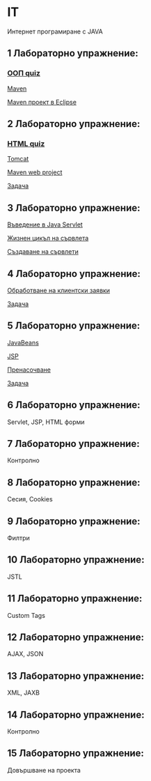 # IT
Интернет програмиране с JAVA

## 1 Лабораторно упражнение:

### [ООП quiz](https://forms.office.com/Pages/ResponsePage.aspx?id=QWmIMYaKk0-PQtFA6uo2rY8g6cMukr1NlbD5t2NQ1mhUQlU2SFZIVUhNN1EyVzJPTEZCUFM0OVUxSi4u)

[Maven](Maven)

[Maven проект в Eclipse](Maven/EclipseMavenProject.md)

## 2 Лабораторно упражнение:

### [HTML quiz](https://forms.office.com/Pages/ResponsePage.aspx?id=QWmIMYaKk0-PQtFA6uo2rY8g6cMukr1NlbD5t2NQ1mhUMjgxSjNDMEVIVFQ1TjRaSE9TR0JXVExGOS4u)

[Tomcat](Tomcat)

[Maven web project](Maven/EclipseMavenWebProject.md)

[Задача](Tasks/Task1.md)

## 3 Лабораторно упражнение:

[Въведение в Java Servlet](Servlet)

[Жизнен цикъл на сървлета](Servlet/LifeCycle.md)

[Създаване на сървлети](Servlet/Create.md)

## 4 Лабораторно упражнение:

[Обработване на клиентски заявки](Servlet/RequestResponse.md)

[Задача](Tasks/Task2.md)

## 5 Лабораторно упражнение:

[JavaBeans](Servlet/JavaBeans.md)

[JSP](Servlet/JSP.md)

[Пренасочване](Servlet/Redirect.md)

[Задача](Tasks/Task3.md)

## 6 Лабораторно упражнение:

Servlet, JSP, HTML форми 

## 7 Лабораторно упражнение:

Контролно

## 8 Лабораторно упражнение:

Сесия, Cookies

## 9 Лабораторно упражнение:

Филтри

## 10 Лабораторно упражнение:

JSTL

## 11 Лабораторно упражнение:

Custom Tags

## 12 Лабораторно упражнение:

AJAX, JSON

## 13 Лабораторно упражнение:

XML, JAXB

## 14 Лабораторно упражнение:

Контролно

## 15 Лабораторно упражнение:

Довършване на проекта
